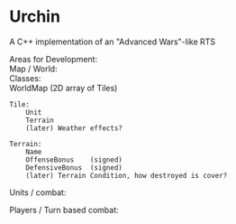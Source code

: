 Urchin
==============
A C++ implementation of an "Advanced Wars"-like RTS


Areas for Development:  
Map / World:  
	Classes:  
   	WorldMap (2D array of Tiles)  
	
	Tile:  
		Unit  
		Terrain  
		(later)	Weather effects?  

	Terrain:  
		Name  
		OffenseBonus	(signed)  
		DefensiveBonus	(signed)  
		(later) Terrain Condition, how destroyed is cover?  
		

Units / combat:  

Players / Turn based combat:  
